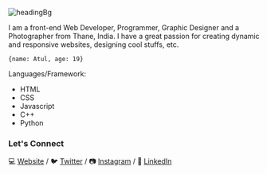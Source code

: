 ![headingBg](https://github.com/jerry-45/jerry-45/blob/main/img/bg.jpg)

I am a front-end Web Developer, Programmer, Graphic Designer and a Photographer from Thane, India. I have a great passion for creating dynamic and responsive websites, designing cool stuffs, etc.

``
{name: Atul, age: 19}
``

Languages/Framework:
* HTML
* CSS
* Javascript
* C++
* Python

### Let's Connect
💻 [Website][Website] / 🐦 [Twitter][Twitter] / 📷 [Instagram][Instagram] / 🧑 [LinkedIn][Linkedin]

[Website]: https://jerry-45.github.io/atul-vishwakarma/
[Twitter]: https://twitter.com/jerry160501
[Instagram]: https://www.instagram.com/_.jerry._.45._/
[LinkedIn]: https://www.linkedin.com/in/atul-vishwakarma-0849011a7/
